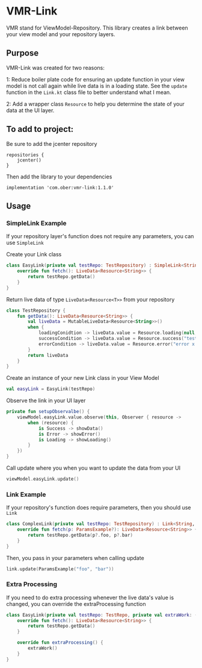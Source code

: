 # VMR-Link
VMR stand for ViewModel-Repository.  This library creates a link between your view model and your repository layers.

## Purpose 

VMR-Link was created for two reasons:

1: Reduce boiler plate code for ensuring an update function in your view model is not call again while live data is in a loading state.  See the `update` function in the `Link.kt` class file to better understand what I mean.

2: Add a wrapper class `Resource` to help you determine the state of your data at the UI layer.

## To add to project:

Be sure to add the jcenter repository

    repositories {
        jcenter()
    }

Then add the library to your dependencies

    implementation 'com.ober:vmr-link:1.1.0'
    

## Usage

### SimpleLink Example

If your repository layer's function does not require any parameters, you can use `SimpleLink`

Create your Link class

``` kotlin
class EasyLink(private val testRepo: TestRepository) : SimpleLink<String>() {
    override fun fetch(): LiveData<Resource<String>> {
        return testRepo.getData()
    }
}
```
    
Return live data of type `LiveData<Resource<T>>` from your repository

```kotlin
class TestRepository {
    fun getData(): LiveData<Resource<String>> {
        val liveData = MutableLiveData<Resource<String>>()
        when {
            loadingConidtion -> liveData.value = Resource.loading(null, Source.NO_DATA)
            successCondition -> liveData.value = Resource.success("test", Source.DATABASE)
            errorCondition -> liveData.value = Resource.error("error x happened", null)
        }
        return liveData
    }
}
```
    
Create an instance of your new Link class in your View Model

```kotlin
val easyLink = EasyLink(testRepo)
``` 
    
Observe the link in your UI layer

```kotlin
private fun setupObservalbe() {
    viewModel.easyLink.value.observe(this, Observer { resource ->
        when (resource) {
            is Success -> showData()
            is Error -> showError()
            is Loading -> showLoading()
        }
    })
}
```
    
Call update where you when you want to update the data from your UI

```kotlin
viewModel.easyLink.update()
```

### Link Example

If your repository's function does require parameters, then you should use `Link`

```kotlin
class ComplexLink(private val testRepo: TestRepository) : Link<String, ParamsExample>() {
    override fun fetch(p: ParamsExample?): LiveData<Resource<String>> {
        return testRepo.getData(p?.foo, p?.bar)
    }
}
```
    
Then, you pass in your parameters when calling update

```kotlin
link.update(ParamsExample("foo", "bar"))
```
  
### Extra Processing

If you need to do extra processing whenever the live data's value is changed, you can override the extraProcessing function

```kotlin
class EasyLink(private val testRepo: TestRepo, private val extraWork: () -> Unit) : SimpleLink<String>() {
    override fun fetch(): LiveData<Resource<String>> {
        return testRepo.getData()
    }

    override fun extraProcessing() {
        extraWork()
    }
}
```